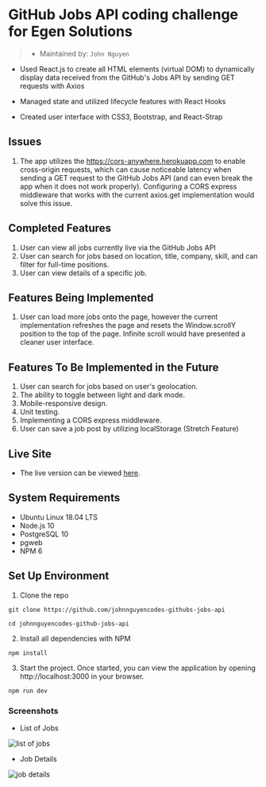 # GitHub Jobs API coding challenge for Egen Solutions
> * Maintained by: `John Nguyen`

* Used React.js to create all HTML elements (virtual DOM) to dynamically display data received from the GitHub's Jobs API by sending GET requests with Axios

* Managed state and utilized lifecycle features with React Hooks

* Created user interface with CSS3, Bootstrap, and React-Strap

## Issues
  1. The app utilizes the https://cors-anywhere.herokuapp.com to enable cross-origin requests, which can cause noticeable latency when sending a GET request to the GitHub Jobs API (and can even break the app when it does not work properly).  Configuring a CORS express middleware that works with the current axios.get implementation would solve this issue.

## Completed Features
  1. User can view all jobs currently live via the GitHub Jobs API
  2. User can search for jobs based on location, title, company, skill, and can filter for full-time positions.
  3. User can view details of a specific job.

## Features Being Implemented
  1. User can load more jobs onto the page, however the current implementation refreshes the page and resets the Window.scrollY position to the top of the page.  Infinite scroll would have presented a cleaner user interface.

## Features To Be Implemented in the Future
  1. User can search for jobs based on user's geolocation.
  2. The ability to toggle between light and dark mode.
  3. Mobile-responsive design.
  4. Unit testing.
  5. Implementing a CORS express middleware.  
  6. User can save a job post by utilizing localStorage (Stretch Feature)

## Live Site
* The live version can be viewed [here](https:johnnguyencodes-github-jobs-api.netlify.com).

## System Requirements
* Ubuntu Linux 18.04 LTS
* Node.js 10
* PostgreSQL 10
* pgweb
* NPM 6


## Set Up Environment
1. Clone the repo

```
git clone https://github.com/johnnguyencodes-githubs-jobs-api

cd johnnguyencodes-github-jobs-api
```
2. Install all dependencies with NPM
```
npm install
```

3. Start the project.  Once started, you can view the application by opening http://localhost:3000 in your browser.
```
npm run dev
```

### Screenshots

* List of Jobs

<img src="https://user-images.githubusercontent.com/61361957/102930554-82a7b200-4451-11eb-9201-30d20ba6bd89.png" alt="list of jobs">

* Job Details

<img src="https://user-images.githubusercontent.com/61361957/102930565-86d3cf80-4451-11eb-9fc4-6f2b8694a0cb.png" alt="job details">
